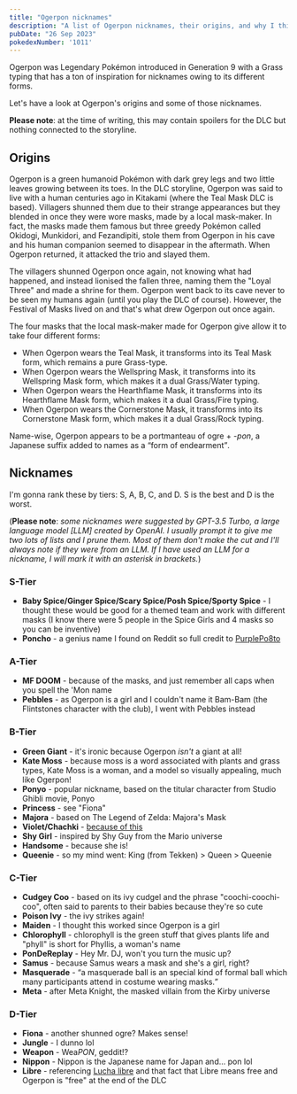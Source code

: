 ```yaml
---
title: "Ogerpon nicknames"
description: "A list of Ogerpon nicknames, their origins, and why I think they're cool."
pubDate: "26 Sep 2023"
pokedexNumber: '1011'
---
```


Ogerpon was Legendary Pokémon introduced in Generation 9 with a Grass typing that has a ton of inspiration for nicknames owing to its different forms.

Let's have a look at Ogerpon's origins and some of those nicknames.

**Please note**: at the time of writing, this may contain spoilers for the DLC but nothing connected to the storyline.

## Origins

Ogerpon is a green humanoid Pokémon with dark grey legs and two little leaves growing between its toes. In the DLC storyline, Ogerpon was said to live with a human centuries ago in Kitakami (where the Teal Mask DLC is based). Villagers shunned them due to their strange appearances but they blended in once they were wore masks, made by a local mask-maker. In fact, the masks made them famous but three greedy Pokémon called Okidogi, Munkidori, and Fezandipiti, stole them from Ogerpon in his cave and his human companion seemed to disappear in the aftermath. When Ogerpon returned, it attacked the trio and slayed them.

The villagers shunned Ogerpon once again, not knowing what had happened, and instead lionised the fallen three, naming them the "Loyal Three" and made a shrine for them. Ogerpon went back to its cave never to be seen my humans again (until you play the DLC of course). However, the Festival of Masks lived on and that's what drew Ogerpon out once again.

The four masks that the local mask-maker made for Ogerpon give allow it to take four different forms:

* When Ogerpon wears the Teal Mask, it transforms into its Teal Mask form, which remains a pure Grass-type.
* When Ogerpon wears the Wellspring Mask, it transforms into its Wellspring Mask form, which makes it a dual Grass/Water typing.
* When Ogerpon wears the Hearthflame Mask, it transforms into its Hearthflame Mask form, which makes it a dual Grass/Fire typing.
* When Ogerpon wears the Cornerstone Mask, it transforms into its Cornerstone Mask form, which makes it a dual Grass/Rock typing.

Name-wise, Ogerpon appears to be a portmanteau of ogre + <em>-pon</em>, a Japanese suffix added to names as a <q cite="https://bulbapedia.bulbagarden.net/wiki/Ogerpon_(Pok%C3%A9mon)#Name_origin">form of endearment</q>.

## Nicknames

I'm gonna rank these by tiers: S, A, B, C, and D. S is the best and D is the worst.

(**Please note**: *some nicknames were suggested by GPT-3.5 Turbo, a large language model [LLM] created by OpenAI. I usually prompt it to give me two lots of lists and I prune them. Most of them don't make the cut and I'll always note if they were from an LLM. If I have used an LLM for a nickname, I will mark it with an asterisk in brackets.*)

### S-Tier

* **Baby Spice/Ginger Spice/Scary Spice/Posh Spice/Sporty Spice** - I thought these would be good for a themed team and work with different masks (I know there were 5 people in the Spice Girls and 4 masks so you can be inventive)
* **Poncho** - a genius name I found on Reddit so full credit to [PurplePo8to](https://www.reddit.com/r/PokemonScarletViolet/comments/16kz4vv/comment/k0zy61w/?utm_source=reddit&utm_medium=web2x&context=3)

### A-Tier

* **MF DOOM** - because of the masks, and just remember all caps when you spell the 'Mon name
* **Pebbles** - as Ogerpon is a girl and I couldn't name it Bam-Bam (the Flintstones character with the club), I went with Pebbles instead

### B-Tier

* **Green Giant** - it's ironic because Ogerpon *isn't* a giant at all!
* **Kate Moss** - because moss is a word associated with plants and grass types, Kate Moss is a woman, and a model so visually appealing, much like Ogerpon!
* **Ponyo** - popular nickname, based on the titular character from Studio Ghibli movie, Ponyo
* **Princess** - see "Fiona"
* **Majora** - based on The Legend of Zelda: Majora's Mask
* **Violet/Chachki** - [because of this](https://www.youtube.com/watch?v=QM3rgaRtVqo)
* **Shy Girl** - inspired by Shy Guy from the Mario universe
* **Handsome** - because she is!
* **Queenie** - so my mind went: King (from Tekken) > Queen > Queenie

### C-Tier

* **Cudgey Coo** - based on its ivy cudgel and the phrase "coochi-coochi-coo", often said to parents to their babies because they're so cute
* **Poison Ivy** - the ivy strikes again!
* **Maiden** - I thought this worked since Ogerpon is a girl
* **Chlorophyll** - chlorophyll is the green stuff that gives plants life and "phyll" is short for Phyllis, a woman's name
* **PonDeReplay** - Hey Mr. DJ, won't you turn the music up?
* **Samus** - because Samus wears a mask and she's a girl, right?
* **Masquerade** - <q cite="https://en.wikipedia.org/wiki/Masquerade_ball">a masquerade ball is an special kind of formal ball which many participants attend in costume wearing masks.</q>
* **Meta** - after Meta Knight, the masked villain from the Kirby universe

### D-Tier

* **Fiona** - another shunned ogre? Makes sense!
* **Jungle** - I dunno lol
* **Weapon** - Wea*PON*, geddit!?
* **Nippon** - Nippon is the Japanese name for Japan and... pon lol
* **Libre** - referencing [Lucha libre](https://en.wikipedia.org/wiki/Lucha_libre) and that fact that Libre means free and Ogerpon is "free" at the end of the DLC